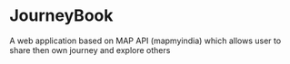 # JourneyBook
A web application based on MAP API (mapmyindia) which allows user to share then own journey and explore others
